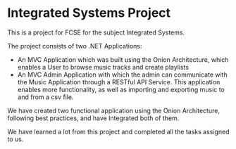 Integrated Systems Project
==========================

This is a project for FCSE for the subject Integrated Systems.

The project consists of two .NET Applications:
- An MVC Application which was built using the Onion Architecture, which
  enables a User to browse music tracks and create playlists
- An MVC Admin Application with which the admin can communicate with the
  Music Application through a RESTful API Service. This application enables
  more functionality, as well as importing and exporting music to and from a csv file.

We have created two functional application using the Onion Architecture, following
best practices, and have Integrated both of them.

We have learned a lot from this project and completed all the tasks assigned to us.



